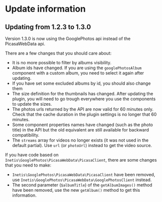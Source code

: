 # Update information

## Updating from 1.2.3 to 1.3.0
Version 1.3.0 is now using the GooglePhotos api instead of the PicasaWebData api.

There are a few changes that you should care about:
- It is no more possible to filter by albums visibility.
- Album ids have changed. If you are using the `googlePhotosAlbum` component with a custom album, you need to select it again after updating.
- If you have set some excluded albums by id, you should also change them
- The size definition for the thumbnails has changed. After updating the plugin, you will need to go trough everywhere you use the components to update the sizes.
- The photos urls returned by the API are now valid for 60 minutes only. Check that the cache duration in the plugin settings is no longer that 60 minutes.
- Some component properties names have changed (such as the photo title) in the API but the old equivalent are still available for backward compatibility.
- The `streams` array for videos no longer exists (it was not used in the default partial). Use `url` (or `photoUrl`) instead to get the video source.

If you have code based on `Inetis\GooglePhotos\PicasaWebData\PicasaClient`, there are some changes that you need to make:
- `Inetis\GooglePhotos\PicasaWebData\PicasaClient` have been removed, use `Inetis\GooglePhotos\PicasaWebData\GooglePhotosClient` instead.
- The second parameter (`$albumTitle`) of the `getAlbumImages()` method have been removed, use the new `getAlbum()` method to get this information.
